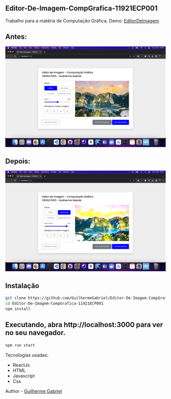 <h2> Editor-De-Imagem-CompGrafica-11921ECP001 </h2> 
Trabalho para a matéria de Computação Gráfica. Demo: <a href="https://guilhermegabriel.github.io//Editor-De-Imagem-CompGrafica-11921ECP001/">EditorDeImagem</a>

## Antes:
<img src="https://github.com/GuilhermeGabriel/Editor-De-Imagem-CompGrafica-11921ECP001/blob/main/screenshots/antes.png">

## Depois:
<img src="https://github.com/GuilhermeGabriel/Editor-De-Imagem-CompGrafica-11921ECP001/blob/main/screenshots/depois.png">


## Instalação

```bash
git clone https://github.com/GuilhermeGabriel/Editor-De-Imagem-CompGrafica-11921ECP001.git
cd Editor-De-Imagem-CompGrafica-11921ECP001
npm install
```

## Executando, abra http://localhost:3000 para ver no seu navegador.

```bash
npm run start
```

Tecnologias usadas:
- ReactJs
- HTML
- Javascript
- Css

Author - [Guilherme Gabriel](https://www.linkedin.com/in/guilhermegabr/)
